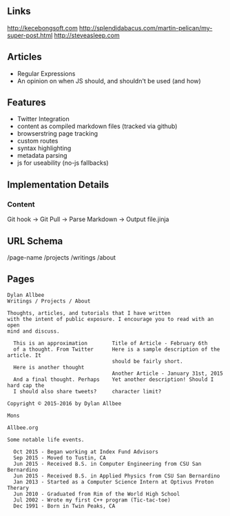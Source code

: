 ## Links
http://kecebongsoft.com
http://splendidabacus.com/martin-pelican/my-super-post.html
http://steveasleep.com

## Articles
- Regular Expressions
- An opinion on when JS should, and shouldn't be used (and how)

## Features
- Twitter Integration
- content as compiled markdown files (tracked via github)
- browserstring page tracking
- custom routes
- syntax highlighting
- metadata parsing
- js for useability (no-js fallbacks)

## Implementation Details

### Content
Git hook -> Git Pull -> Parse Markdown -> Output file.jinja


## URL Schema
/page-name
/projects
/writings
/about

## Pages

``` INDEX
Dylan Allbee
Writings / Projects / About

Thoughts, articles, and tutorials that I have written
with the intent of public exposure. I encourage you to read with an open
mind and discuss.

  This is an approximation        Title of Article - February 6th
  of a thought. From Twitter      Here is a sample description of the article. It
                                  should be fairly short.
  Here is another thought
                                  Another Article - January 31st, 2015
  And a final thought. Perhaps    Yet another description! Should I hard cap the
  I should also share tweets?     character limit?

Copyright © 2015-2016 by Dylan Allbee
```

``` Projects
Mons

Allbee.org
```

``` ABOUT
Some notable life events.

  Oct 2015 - Began working at Index Fund Advisors
  Sep 2015 - Moved to Tustin, CA
  Jun 2015 - Received B.S. in Computer Engineering from CSU San Bernardino
  Jun 2015 - Received B.S. in Applied Physics from CSU San Bernardino
  Jan 2013 - Started as a Computer Science Intern at Optivus Proton Therary
  Jun 2010 - Graduated from Rim of the World High School
  Jul 2002 - Wrote my first C++ program (Tic-tac-toe)
  Dec 1991 - Born in Twin Peaks, CA
```